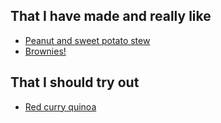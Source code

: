 ---
---
## That I have made and really like

- [Peanut and sweet potato stew](https://www.makingthymeforhealth.com/one-pot-african-peanut-stew/)
- [Brownies!](https://www.bbcgoodfood.com/recipes/best-ever-chocolate-brownies-recipe)

## That I should try out

- [Red curry quinoa](https://vegangela.com/2013/03/24/red-curry-quinoa/)
